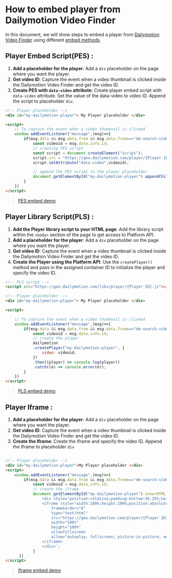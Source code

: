 # How to embed player from Dailymotion Video Finder 

In this document, we will show steps to embed a player from [Dailymotion Video Finder](https://dmvs-apac.github.io/dm-video-finder-pro-doc/) using different [embed methods](https://developers.dailymotion.com/guides/getting-started-with-web-sdk/#embed-methods).

## Player Embed Script(PES) :

1. **Add a placeholder for the player**: Add a `div` placeholder on the page where you want the player.
2. **Get video ID**: Capture the event when a video thumbnail is clicked inside the Dailymotion Video Finder and get the video ID.
3. **Create PES with `data-video` attribute**: Create player embed script with `data-video` attribute. Set the value of the data-video to video ID. Append the script to placeholder `div`.

```html
<!-- Player placeholder -->
<div id="my-dailymotion-player"> My Player placeholder </div>

<script>
    // To capture the event when a video thumbnail is clicked
    window.addEventListener("message",(msg)=>{
        if(msg.data && msg.data.from && msg.data.from==="dm-search-video-click"){
            const videoid = msg.data.info.id;
            // creating PES script
            const script = document.createElement("script");
            script.src = "https://geo.dailymotion.com/player/{Player ID}.js";
            script.setAttribute("data-video",videoid);

            // append the PES script to the player placeholder
            document.getElementById("my-dailymotion-player").appendChild(script);
        }
    })
</script>
```
> [PES embed demo](https://dmvs-apac.github.io/dm-video-finder-pro-doc/pes_embed.html)

## Player Library Script(PLS) :

1. **Add the Player library script to your HTML page**: Add the library script within the `<body>` section of the page to get access to Platform API.
2. **Add a placeholder for the player**: Add a `div` placeholder on the page where you want the player.
3. **Get video ID**: Capture the event when a video thumbnail is clicked inside the Dailymotion Video Finder and get the video ID.
4. **Create the Player using the Platform API**: Use the `createPlayer()` method and pass in the assigned container ID to initialize the player and specify the video ID.

```html
<!-- PLS script -->
<script src="https://geo.dailymotion.com/libs/player/{Player ID}.js"></script>

<!-- Player placeholder -->
<div id="my-dailymotion-player"> My Player placeholder </div>

<script>

    // To capture the event when a video thumbnail is clicked
    window.addEventListener("message",(msg)=>{
        if(msg.data && msg.data.from && msg.data.from==="dm-search-video-click"){
            const videoid = msg.data.info.id;
            // create the player
            dailymotion
            .createPlayer("my-dailymotion-player", {
                video: videoid,
            })
            .then((player) => console.log(player))
            .catch((e) => console.error(e));
        }
    })
</script>
```
> [PLS embed demo](https://dmvs-apac.github.io/dm-video-finder-pro-doc/pls_embed.html)

## Player Iframe :

1. **Add a placeholder for the player**: Add a `div` placeholder on the page where you want the player.
2. **Get video ID**: Capture the event when a video thumbnail is clicked inside the Dailymotion Video Finder and get the video ID.
3. **Create the Iframe**: Create the iframe and specify the video ID. Append the Iframe to placeholder `div`

```html

<!-- Player placeholder -->
<div id="my-dailymotion-player">My Player placeholder </div>
<script>
    window.addEventListener("message",(msg)=>{
        if(msg.data && msg.data.from && msg.data.from==="dm-search-video-click"){
            const videoid = msg.data.info.id;
            // create the iframe
            document.getElementById("my-dailymotion-player").innerHTML = `
                <div style="position:relative;padding-bottom:56.25%;height:0;overflow:hidden;">
                <iframe style="width:100%;height:100%;position:absolute;left:0px;top:0px;overflow:hidden" 
                    frameborder="0" 
                    type="text/html" 
                    src="https://geo.dailymotion.com/player/{Player ID}.html?video=${videoid}" 
                    width="100%"
                    height="100%"
                    allowfullscreen 
                    allow="autoplay; fullscreen; picture-in-picture; web-share">
                </iframe>
                </div>`;
            }
      })
</script>
```
> [Iframe embed demo](https://dmvs-apac.github.io/dm-video-finder-pro-doc/iframe_embed.html)
